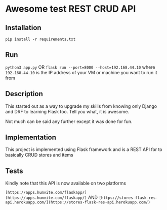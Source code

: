# Awesome test REST CRUD API

## Installation

``
pip install -r requirements.txt
``

## Run

``
python3 app.py
``
OR
``
flask run --port=8000 --host=192.168.44.10
``
where `192.168.44.10` is the IP address of your VM or machine you want to run it from

## Description
This started out as a way to upgrade my skills from knowing only Django and DRF to learning Flask too. Tell you what, it is awesome.

Not much can be said any further except it was done for fun. 

## Implementation

This project is implemented using Flask framework and is a REST API for to basically CRUD stores and items 

## Tests

Kindly note that this API is now available on two platforms

``
[https://apps.humvite.com/flaskapp/](https://apps.humvite.com/flaskapp/)
``
AND
``
[https://stores-flask-res-api.herokuapp.com/](https://stores-flask-res-api.herokuapp.com/)
``
